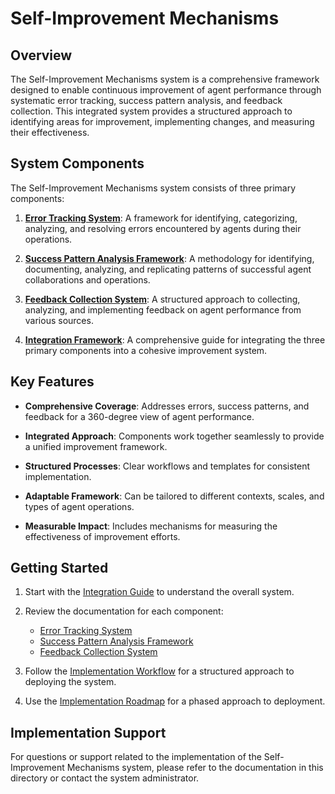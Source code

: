 # Self-Improvement Mechanisms

## Overview

The Self-Improvement Mechanisms system is a comprehensive framework designed to enable continuous improvement of agent performance through systematic error tracking, success pattern analysis, and feedback collection. This integrated system provides a structured approach to identifying areas for improvement, implementing changes, and measuring their effectiveness.

## System Components

The Self-Improvement Mechanisms system consists of three primary components:

1. **[Error Tracking System](./error_tracking/)**: A framework for identifying, categorizing, analyzing, and resolving errors encountered by agents during their operations.

2. **[Success Pattern Analysis Framework](./success_patterns/)**: A methodology for identifying, documenting, analyzing, and replicating patterns of successful agent collaborations and operations.

3. **[Feedback Collection System](./feedback_collection/)**: A structured approach to collecting, analyzing, and implementing feedback on agent performance from various sources.

4. **[Integration Framework](./integration/)**: A comprehensive guide for integrating the three primary components into a cohesive improvement system.

## Key Features

- **Comprehensive Coverage**: Addresses errors, success patterns, and feedback for a 360-degree view of agent performance.

- **Integrated Approach**: Components work together seamlessly to provide a unified improvement framework.

- **Structured Processes**: Clear workflows and templates for consistent implementation.

- **Adaptable Framework**: Can be tailored to different contexts, scales, and types of agent operations.

- **Measurable Impact**: Includes mechanisms for measuring the effectiveness of improvement efforts.

## Getting Started

1. Start with the [Integration Guide](./integration/README.md) to understand the overall system.

2. Review the documentation for each component:
   - [Error Tracking System](./error_tracking/)
   - [Success Pattern Analysis Framework](./success_patterns/)
   - [Feedback Collection System](./feedback_collection/)

3. Follow the [Implementation Workflow](./integration/implementation_workflow.md) for a structured approach to deploying the system.

4. Use the [Implementation Roadmap](./integration/implementation_roadmap.md) for a phased approach to deployment.

## Implementation Support

For questions or support related to the implementation of the Self-Improvement Mechanisms system, please refer to the documentation in this directory or contact the system administrator.

